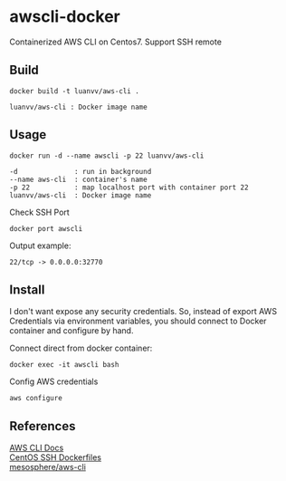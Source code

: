# awscli-docker
Containerized AWS CLI on Centos7. Support SSH remote

## Build

```
docker build -t luanvv/aws-cli .
```

```
luanvv/aws-cli : Docker image name
```

## Usage

```
docker run -d --name awscli -p 22 luanvv/aws-cli
```

```
-d              : run in background
--name aws-cli  : container's name
-p 22           : map localhost port with container port 22
luanvv/aws-cli  : Docker image name
```

Check SSH Port

```
docker port awscli
```

Output example:

```
22/tcp -> 0.0.0.0:32770
```

## Install

I don't want expose any security credentials. So, instead of export AWS Credentials via environment variables, you should connect to Docker container and configure by hand.  

Connect direct from docker container:

```
docker exec -it awscli bash
```

Config AWS credentials

```
aws configure
```


## References

[AWS CLI Docs](https://aws.amazon.com/documentation/cli/)  
[CentOS SSH Dockerfiles](https://github.com/CentOS/CentOS-Dockerfiles/tree/master/ssh/centos7)  
[mesosphere/aws-cli](https://github.com/mesosphere/aws-cli)  


